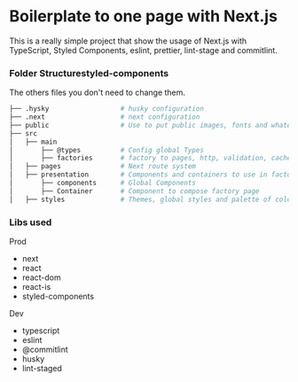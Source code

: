 # Boilerplate to one page with Next.js

This is a really simple project that show the usage of Next.js with TypeScript, Styled Components, eslint, prettier, lint-stage and commitlint.


### Folder Structurestyled-components
The others files you don't need to change them.

```bash
├── .hysky                  # husky configuration
├── .next                   # next configuration
├── public                  # Use to put public images, fonts and whatever public thing
├── src
│   ├── main
│       ├── @types          # Config global Types
│       ├── factories       # factory to pages, http, validation, caches...
│   ├── pages               # Next route system
│   ├── presentation        # Components and containers to use in factory pages
│       ├── components      # Global Components
│       ├── Container       # Component to compose factory page
│   ├── styles              # Themes, global styles and palette of colors
```

### Libs used

Prod
- next
- react
- react-dom
- react-is
- styled-components

Dev
- typescript
- eslint
- @commitlint
- husky
- lint-staged
